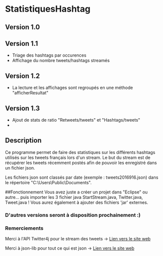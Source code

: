 # StatistiquesHashtag
## Version 1.0

## Version 1.1 
- Triage des hashtags par occurences
- Affichage du nombre tweets/hashtags streamés

## Version 1.2
- La lecture et les affichages sont regroupés en une méthode "afficherResultat"

## Version 1.3
- Ajout de stats de ratio "Retweets/tweets" et "Hashtags/tweets"
- 

## Description

Ce programme permet de faire des statistiques sur les différents hashtags utilisés sur les tweets français
lors d'un stream.
Le but du stream est de récupérer les tweets récemment postés afin de pouvoir les enregistré dans un fichier json.

Les fichiers json sont classés par date (exemple : tweets2016916.json) dans le répertoire "C:\Users\Public\Documents".

##Fonctionnement
Vous avez juste a créer un projet dans "Eclipse" ou autre... puis importer les 3 fichier java StartStream.java, Twitter.java, Tweet.java !
Vous aurez également à ajouter des fichiers 'jar' externes.

### D'autres versions seront à disposition prochainement :)

### Remerciements
Merci à l'API Twitter4j pour le stream des tweets -> [Lien vers le site web](http://twitter4j.org/en/index.html)

Merci à json-lib pour tout ce qui est json -> [Lien vers le site web](http://json-lib.sourceforge.net)